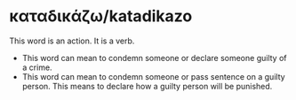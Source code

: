 # καταδικάζω/katadikazo
This word is an action. It is a verb.

* This word can mean to condemn someone or declare someone guilty of a crime.
* This word can mean to condemn someone or pass sentence on a guilty person. This means to declare how a guilty person will be punished.
